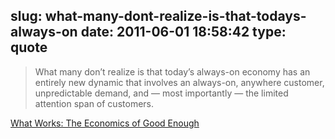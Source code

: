 slug: what-many-dont-realize-is-that-todays-always-on
date: 2011-06-01 18:58:42
type: quote
---

> What many don’t realize is that today’s always-on economy has an entirely new dynamic that involves an always-on, anywhere customer, unpredictable demand, and — most importantly — the limited attention span of customers.

[What Works: The Economics of Good Enough](http://gigaom.com/2011/05/31/economics-of-good-enough/?utm_source=feedburner&utm_medium=feed&utm_campaign=Feed%3A+OmMalik+%28GigaOM%3A+Tech%29)

